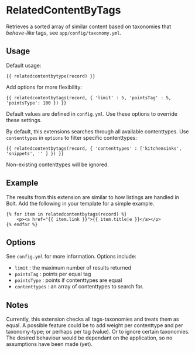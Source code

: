 RelatedContentByTags
====================

Retrieves a sorted array of similar content based on taxonomies that _behave-like_ tags, see `app/config/taxonomy.yml`.


Usage
-----

Default usage:

    {{ relatedcontentbytype(record) }}

Add options for more flexibility:

    {{ relatedcontentbytags(record, { 'limit' : 5, 'pointsTag' : 5, 'pointsType': 100 }) }}

Default values are defined in `config.yml`. Use these options to override these settings.

By default, this extensions searches through all available contenttypes. Use `contenttypes` in `options` to filter specific contenttypes:

    {{ relatedcontentbytags(record, { 'contenttypes' : ['kitchensinks', 'snippets', '' ] }) }}

Non-existing contenttypes will be ignored.


Example
-------

The results from this extension are similar to how listings are handled in Bolt.
Add the following in your template for a simple example.

    {% for item in relatedcontentbytags(record) %}
        <p><a href="{{ item.link }}">{{ item.title|e }}</a></p>
    {% endfor %}


Options
-------

See `config.yml` for more information. Options include:

* `limit`        : the maximum number of results returned
* `pointsTag`    : points per equal tag
* `pointsType`   : points if contenttypes are equal
* `contenttypes` : an array of contenttypes to search for.


Notes
-----

Currently, this extension checks all tags-taxonomies and treats them as equal.
A possible feature could be to add weight per contenttype and per taxonomy-type;
or perhaps per tag (value). Or to ignore certain taxonomies. The desired
behaviour would be dependant on the application, so no assumptions have been
made (yet).